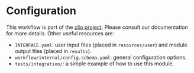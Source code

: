 # Configuration

This workflow is part of the [clio project](https://clio.readthedocs.io/en/latest/).
Please consult our documentation for more details.
Other useful resources are:

- `INTERFACE.yaml`: user input files (placed in `resources/user`) and module output files (placed in `results`).
- `workflow/internal/config.schema.yaml`: general configuration options.
- `tests/integration/`: a simple example of how to use this module.

